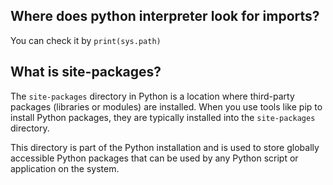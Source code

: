 
## Where does python interpreter look for imports?

You can check it by `print(sys.path)`

## What is site-packages?

The `site-packages` directory in Python is a location where third-party packages (libraries or modules) are installed. When you use tools like pip to install Python packages, they are typically installed into the `site-packages` directory. 

This directory is part of the Python installation and is used to store globally accessible Python packages that can be used by any Python script or application on the system.



